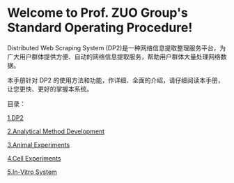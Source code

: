 # Welcome to Prof. ZUO Group's Standard Operating Procedure!

Distributed Web Scraping System (DP2)是一种网络信息提取整理服务平台，为广大用户群体提供方便、自动的网络信息提取服务，帮助用户群体大量处理网络数据。

本手册针对 DP2 的使用方法和功能，作详细、全面的介绍，请仔细阅读本手册，让您更快、更好的掌握本系统。

目录：

[1.DP2](DP2/index.md)

[2.Analytical Method Development](AnalyticalMethods/index.md)

[3.Animal Experiments](AnimalExperiments/index.md)

[4.Cell Experiments](CellsExperiments/index.md)

[5.In-Vitro System](in-VitroSystem/index.md)
